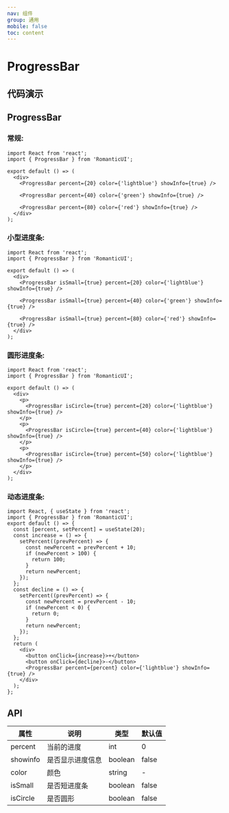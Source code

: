 ```yaml
---
nav: 组件
group: 通用
mobile: false
toc: content
---
```


# ProgressBar

## 代码演示

## ProgressBar

### 常规:

```tsx
import React from 'react';
import { ProgressBar } from 'RomanticUI';

export default () => (
  <div>
    <ProgressBar percent={20} color={'lightblue'} showInfo={true} />

    <ProgressBar percent={40} color={'green'} showInfo={true} />

    <ProgressBar percent={80} color={'red'} showInfo={true} />
  </div>
);
```

### 小型进度条:

```tsx
import React from 'react';
import { ProgressBar } from 'RomanticUI';

export default () => (
  <div>
    <ProgressBar isSmall={true} percent={20} color={'lightblue'} showInfo={true} />

    <ProgressBar isSmall={true} percent={40} color={'green'} showInfo={true} />

    <ProgressBar isSmall={true} percent={80} color={'red'} showInfo={true} />
  </div>
);
```

### 圆形进度条:

```tsx
import React from 'react';
import { ProgressBar } from 'RomanticUI';

export default () => (
  <div>
    <p>
      <ProgressBar isCircle={true} percent={20} color={'lightblue'} showInfo={true} />
    </p>
    <p>
      <ProgressBar isCircle={true} percent={40} color={'lightblue'} showInfo={true} />
    </p>
    <p>
      <ProgressBar isCircle={true} percent={50} color={'lightblue'} showInfo={true} />
    </p>
  </div>
);
```

### 动态进度条:

```tsx
import React, { useState } from 'react';
import { ProgressBar } from 'RomanticUI';
export default () => {
  const [percent, setPercent] = useState(20);
  const increase = () => {
    setPercent((prevPercent) => {
      const newPercent = prevPercent + 10;
      if (newPercent > 100) {
        return 100;
      }
      return newPercent;
    });
  };
  const decline = () => {
    setPercent((prevPercent) => {
      const newPercent = prevPercent - 10;
      if (newPercent < 0) {
        return 0;
      }
      return newPercent;
    });
  };
  return (
    <div>
      <button onClick={increase}>+</button>
      <button onClick={decline}>-</button>
      <ProgressBar percent={percent} color={'lightblue'} showInfo={true} />
    </div>
  );
};
```

## API

| 属性     | 说明             | 类型    | 默认值 |
| -------- | ---------------- | ------- | ------ |
| percent  | 当前的进度       | int     | 0      |
| showinfo | 是否显示进度信息 | boolean | false  |
| color    | 颜色             | string  | -      |
| isSmall  | 是否短进度条     | boolean | false  |
| isCircle | 是否圆形         | boolean | false  |
